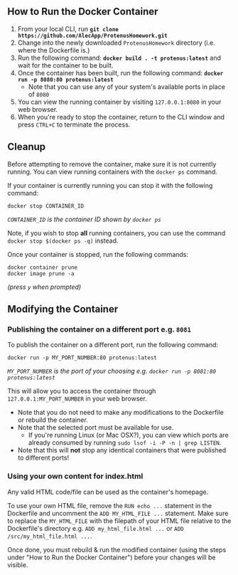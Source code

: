 ## How to Run the Docker Container
1. From your local CLI, run **`git clone https://github.com/AlecApp/ProtenusHomework.git`**
2. Change into the newly downloaded `ProtenusHomework` directory (i.e. where the Dockerfile is.)
3. Run the following command: **`docker build . -t protenus:latest`** and wait for the container to be built.
4. Once the container has been built, run the following command: **`docker run -p 8080:80 protenus:latest`**
    - Note that you can use any of your system's available ports in place of `8080`
5. You can view the running container by visiting `127.0.0.1:8080` in your web browser.
6. When you're ready to stop the container, return to the CLI window and press `CTRL+C` to terminate the process.


## Cleanup
Before attempting to remove the container, make sure it is not currently running. You can view running containers with the `docker ps` command.

If your container is currently running you can stop it with the following command:
```
docker stop CONTAINER_ID
```
*`CONTAINER_ID` is the container ID shown by `docker ps`*

Note, if you wish to stop **all** running containers, you can use the command `docker stop $(docker ps -q)` instead.

Once your container is stopped, run the following commands:
```
docker container prune 
docker image prune -a
```
*(press `y` when prompted)*

## Modifying the Container

### Publishing the container on a different port e.g. `8081`
To publish the container on a different port, run the following command:
```
docker run -p MY_PORT_NUMBER:80 protenus:latest
```
*`MY_PORT_NUMBER` is the port of your choosing e.g. `docker run -p 8081:80 protenus:latest`*

This will allow you to access the container through `127.0.0.1:MY_PORT_NUMBER` in your web browser.

* Note that you do not need to make any modifications to the Dockerfile or rebuild the container.
* Note that the selected port must be available for use.
    - If you're running Linux (or Mac OSX?), you can view which ports are already consumed by running `sudo lsof -i -P -n | grep LISTEN`.
* Note that this will **not** stop any identical containers that were published to different ports!


### Using your own content for index.html
Any valid HTML code/file can be used as the container's homepage.

To use your own HTML file, remove the `RUN echo ...` statement in the Dockerfile and uncomment the `ADD MY_HTML_FILE ...` statement. Make sure to replace the `MY_HTML_FILE` with the filepath of your HTML file relative to the Dockerfile's directory e.g. `ADD my_html_file.html ...` or `ADD /src/my_html_file.html ...`.

Once done, you must rebuild & run the modified container (using the steps under "How to Run the Docker Container") before your changes will be visible.
